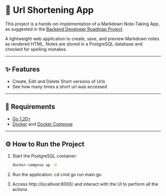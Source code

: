 # 📝 Url Shortening App
 This project is a hands-on implementation of a Markdown Note-Taking App, as suggested in the 
 [Backend Developer Roadmap Project](https://roadmap.sh/projects/url-shortening-service).  



A lightweight web application to create, save, and preview Markdown notes as rendered HTML. Notes are stored in a PostgreSQL database and checked for spelling mistakes.

---

## ✨ Features

- Create, Edit and Delete Short versions of Urls
- See how many times a short url was accessed


---

## 🚀 Requirements

- [Go 1.20+](https://go.dev/dl/)
- [Docker](https://www.docker.com/) and [Docker Compose](https://docs.docker.com/compose/)

---

## ⚙️ How to Run the Project

1. Start the PostgreSQL container:

   ```bash
   docker-compose up -d
2. Run the application:
cd cmd
go run main.go

3. Access http://localhost:8000/ and interact with the UI to perform all the actions

